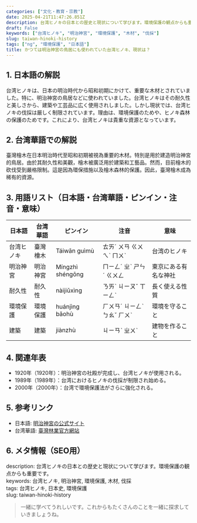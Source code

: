 ```yaml
---
categories: ["文化・教育・宗教"]
date: 2025-04-21T11:47:26.851Z
description: 台湾ヒノキの日本との歴史と現状について学びます。環境保護の観点からも重要です。
draft: False
keywords: ["台湾ヒノキ", "明治神宮", "環境保護", "木材", "伐採"]
slug: taiwan-hinoki-history
tags: ["ng", "環境保護", "日本語"]
title: かつては明治神宮の鳥居にも使われていた台湾ヒノキ、現状は？
---
```




## 1. 日本語の解説  
台湾ヒノキは、日本の明治時代から昭和初期にかけて、重要な木材とされていました。特に、明治神宮の鳥居などに使われていました。台湾ヒノキはその耐久性と美しさから、建築や工芸品に広く使用されしました。しかし現状では、台湾ヒノキの伐採は厳しく制限されています。理由は、環境保護のためや、ヒノキ森林の保護のためです。これにより、台湾ヒノキは貴重な資源となっています。

## 2. 台湾華語での解説  
臺灣檜木在日本明治時代至昭和初期被視為重要的木材。特別是用於建造明治神宮的鳥居。由於其耐久性和美觀，檜木被廣泛用於建築和工藝品。然而，目前檜木的砍伐受到嚴格限制。這是因為環保措施以及檜木森林的保護。因此，臺灣檜木成為稀有的資源。

## 3. 用語リスト（日本語・台湾華語・ピンイン・注音・意味）  

| 日本語       | 台湾華語      | ピンイン   | 注音   | 意味                           |
|--------------|---------------|------------|--------|--------------------------------|
| 台湾ヒノキ   | 臺灣檜木      | Táiwān guìmù | ㄊㄞˊ ㄨㄢ ㄍㄨㄟˋ ㄇㄨˋ | 台湾のヒノキ                   |
| 明治神宮     | 明治神宮      | Míngzhì shéngōng | ㄇㄧㄥˊ ㄓˋ ㄕㄣˊ ㄍㄨㄥ   | 東京にある有名な神社           |
| 耐久性       | 耐久性        | nàijiǔxìng | ㄋㄞˋ ㄐㄧㄡˇ ㄒㄧㄥˋ   | 長く使える性質                 |
| 環境保護     | 環境保護      | huánjìng bǎohù | ㄏㄨㄢˊ ㄐㄧㄥˋ ㄅㄠˇ ㄏㄨˋ | 環境を守ること                 |
| 建築         | 建築          | jiànzhù     | ㄐㄧㄢˋ ㄓㄨˋ       | 建物を作ること                 |

## 4. 関連年表  

- 1920年（1920年）：明治神宮の社殿が完成し、台湾ヒノキが使用される。  
- 1989年（1989年）：台湾におけるヒノキの伐採が制限され始める。  
- 2000年（2000年）：台湾で環境保護法がさらに強化される。  

## 5. 参考リンク  

- 日本語: [明治神宮の公式サイト](http://www.meijijingu.or.jp)  
- 台湾華語: [臺灣林業官方網站](https://www.forest.gov.tw)

## 6. メタ情報（SEO用）  
description: 台湾ヒノキの日本との歴史と現状について学びます。環境保護の観点からも重要です。  
keywords: 台湾ヒノキ, 明治神宮, 環境保護, 木材, 伐採  
tags: 台湾ヒノキ, 日本史, 環境保護  
slug: taiwan-hinoki-history  

> 一緒に学べてうれしいです。これからもたくさんのことを一緒に探求していきましょうね。